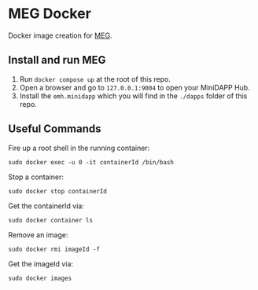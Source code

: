 # MEG Docker

Docker image creation for [MEG](https://github.com/minima-global/emh).

## Install and run MEG

1. Run `docker compose up` at the root of this repo.
2. Open a browser and go to `127.0.0.1:9004` to open your MiniDAPP Hub.
3. Install the `emh.minidapp` which you will find in the `./dapps` folder of this repo.

## Useful Commands

Fire up a root shell in the running container:

`sudo docker exec -u 0 -it containerId /bin/bash`

Stop a container:

`sudo docker stop containerId`

Get the containerId via:

`sudo docker container ls`

Remove an image:

`sudo docker rmi imageId -f`

Get the imageId via:

`sudo docker images`
